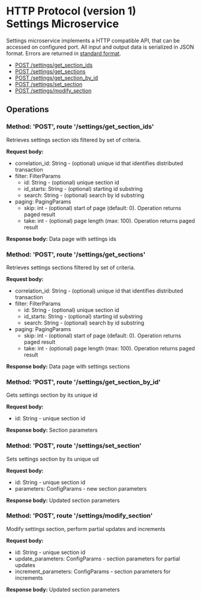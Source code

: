 # HTTP Protocol (version 1) <br/> Settings Microservice

Settings microservice implements a HTTP compatible API, that can be accessed on configured port.
All input and output data is serialized in JSON format. Errors are returned in [standard format]().

* [POST /settings/get_section_ids](#operation1)
* [POST /settings/get_sections](#operation2)
* [POST /settings/get_section_by_id](#operation3)
* [POST /settings/set_section](#operation4)
* [POST /settings/modify_section](#operation5)

## Operations

### <a name="operation1"></a> Method: 'POST', route '/settings/get\_section\_ids'

Retrieves settings section ids filtered by set of criteria.

**Request body:** 
- correlation_id: String - (optional) unique id that identifies distributed transaction
- filter: FilterParams
  - id: String - (optional) unique section id
  - id_starts: String - (optional) starting id substring
  - search: String - (optional) search by id substring
- paging: PagingParams
  - skip: int - (optional) start of page (default: 0). Operation returns paged result
  - take: int - (optional) page length (max: 100). Operation returns paged result

**Response body:**
Data page with settings ids

### <a name="operation2"></a> Method: 'POST', route '/settings/get_sections'

Retrieves settings sections filtered by set of criteria.

**Request body:** 
- correlation_id: String - (optional) unique id that identifies distributed transaction
- filter: FilterParams
  - id: String - (optional) unique section id
  - id_starts: String - (optional) starting id substring
  - search: String - (optional) search by id substring
- paging: PagingParams
  - skip: int - (optional) start of page (default: 0). Operation returns paged result
  - take: int - (optional) page length (max: 100). Operation returns paged result

**Response body:**
Data page with settings sections

### <a name="operation3"></a> Method: 'POST', route '/settings/get\_section\_by_id'

Gets settings section by its unique id

**Request body:**
- id: String - unique section id

**Response body:**
Section parameters

### <a name="operation4"></a> Method: 'POST', route '/settings/set_section'

Sets settings section by its unique ud

**Request body:**
- id: String - unique section id
- parameters: ConfigParams - new section parameters

**Response body:**
Updated section parameters

### <a name="operation5"></a> Method: 'POST', route '/settings/modify_section'

Modify settings section, perform partial updates and increments

**Request body:**
- id: String - unique section id
- update_parameters: ConfigParams - section parameters for partial updates
- increment_parameters: ConfigParams - section parameters for increments

**Response body:**
Updated section parameters

